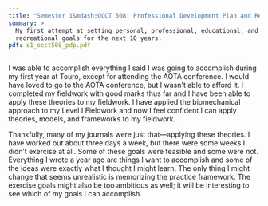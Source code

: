 ```yaml
---
title: "Semester 1&mdash;OCCT 508: Professional Development Plan and Reflection"
summary: >
  My first attempt at setting personal, professional, educational, and
  recreational goals for the next 10 years.
pdf: s1_occt508_pdp.pdf
---
```

I was able to accomplish everything I said I was going to accomplish during my
first year at Touro, except for attending the AOTA conference. I would have
loved to go to the AOTA conference, but I wasn't able to afford it. I completed
my fieldwork with good marks thus far and I have been able to apply these
theories to my fieldwork. I have applied the biomechanical approach to my Level
I Fieldwork and now I feel confident I can apply theories, models, and
frameworks to my fieldwork.

Thankfully, many of my journals were just that&mdash;applying these theories. I
have worked out about three days a week, but there were some weeks I didn’t
exercise at all. Some of these goals were feasible and some were not. Everything
I wrote a year ago are things I want to accomplish and some of the ideas were
exactly what I thought I might learn. The only thing I might change that seems
unrealistic is memorizing the practice framework.  The exercise goals might also
be too ambitious as well; it will be interesting to see which of my goals I can
accomplish.
